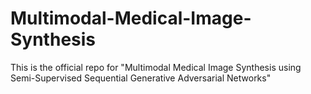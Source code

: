 # Multimodal-Medical-Image-Synthesis
This is the official repo for "Multimodal Medical Image Synthesis using Semi-Supervised Sequential Generative Adversarial Networks"
